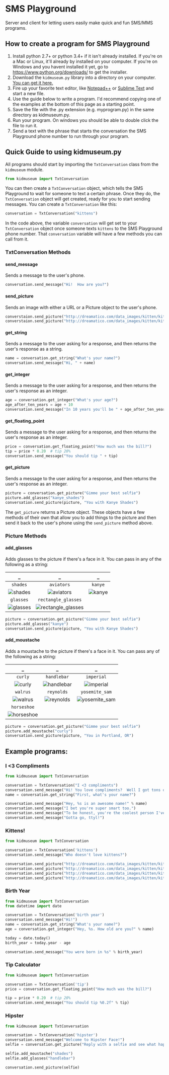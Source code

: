 # SMS Playground
Server and client for letting users easily make quick and fun SMS/MMS programs.

## How to create a program for SMS Playground
1. Install python 2.7+ or python 3.4+ if it isn't already installed. If you're on a Mac or Linux,
   it'll already by installed on your computer. If you're on Windows and you havent installed it yet,
   go to https://www.python.org/downloads/ to get the installer.
1. Download the `kidmuseum.py` library into a directory on your computer.  [You can get it here.](http://sms-playground.com/kidmuseum.py)
1. Fire up your favorite text editor, like [Notepad++](https://notepad-plus-plus.org/) or
   [Sublime Text](http://www.sublimetext.com/) and start a new file.
1. Use the guide below to write a program. I'd recommend copying one of the examples at the bottom of this page as a starting point.
1. Save the file with the .py extension (e.g. myprogram.py) in the same directory as kidmuseum.py.
1. Run your program. On windows you should be able to double click the file to run it.
1. Send a text with the phrase that starts the conversation the SMS Playground phone number to run through your program.

## Quick Guide to using kidmuseum.py

All programs should start by importing the `TxtConversation` class from the `kidmuseum` module.
```python
from kidmuseum import TxtConversation
```
You can then create a `TxtConversation` object, which tells the SMS Playground to wait for someone to text
a certain phrase.  Once they do, the `TxtConversation` object will get created, ready for you to start sending messages.
You can create a `TxtConversation` like this:
```python
conversation = TxtConversation("kittens")
```
In the code above, the variable `conversation` will get set to your `TxtConversation` object once someone texts
`kittens` to the SMS Playground phone number.  That `conversation` variable will have a few methods you can call
from it.

### TxtConversation Methods

#### send_message
Sends a message to the user's phone.
```python
conversation.send_message("Hi!  How are you?")
```
#### send_picture
Sends an image with either a URL or a Picture object to the user's phone.
```python
converstaion.send_picture("http://dreamatico.com/data_images/kitten/kitten-2.jpg", "It's a kitten!")
converstaion.send_picture("http://dreamatico.com/data_images/kitten/kitten-7.jpg")
```
#### get_string
Sends a message to the user asking for a response, and then returns the user's response as a string.
```python
name = conversation.get_string("What's your name?")
conversation.send_message("Hi, " + name)
```
#### get_integer
Sends a message to the user asking for a response, and then returns the user's response as an integer.
```python
age = conversation.get_integer("What's your age?")
age_after_ten_years = age + 10
conversation.send_message("In 10 years you'll be " + age_after_ten_years)
```
#### get_floating_point
Sends a message to the user asking for a response, and then returns the user's response as an integer.
```python
price = conversation.get_floating_point("How much was the bill?")
tip = price * 0.20  # tip 20%
conversation.send_message("You should tip " + tip)
```
#### get_picture
Sends a message to the user asking for a response, and then returns the user's response as an integer.
```python
picture = conversation.get_picture("Gimme your best selfie")
picture.add_glasses("kanye_shades")
conversation.send_picture(picture, "You with Kanye Shades")
```
The `get_picture` returns a Picture object.  These objects have a few methods of their own that allow
you to add things to the picture and then send it back to the user's phone using the `send_picture`
method above.

### Picture Methods

#### add_glasses
Adds glasses to the picture if there's a face in it.  You can pass in any of the following as a string:

 _ | _ | _
:--------: | :----------: | :-------:
`shades` | `aviators` | `kanye`
![shades](https://s3.amazonaws.com/sms-playground/readme_images/shades_rm.png) | ![aviators](https://s3.amazonaws.com/sms-playground/readme_images/aviators_rm.png) | ![kanye](https://s3.amazonaws.com/sms-playground/readme_images/kanye_rm.png)
`glasses` | `rectangle_glasses` |
![glasses](https://s3.amazonaws.com/sms-playground/readme_images/glasses_rm.png) | ![rectangle_glasses](https://s3.amazonaws.com/sms-playground/readme_images/rectangle_glasses_rm.png) |

```python
picture = conversation.get_picture("Gimme your best selfie")
picture.add_glasses("kanye")
conversation.send_picture(picture, "You with Kanye Shades")
```

#### add_moustache
Adds a moustache to the picture if there's a face in it. You can pass any of the following as a string:

 _ | _ | _
:--------: | :----------: | :-------:
`curly` | `handlebar` | `imperial`
![curly](https://s3.amazonaws.com/sms-playground/readme_images/curly_rm.png) | ![handlebar](https://s3.amazonaws.com/sms-playground/readme_images/handlebar_rm.png) | ![imperial](https://s3.amazonaws.com/sms-playground/readme_images/imperial_rm.png)
`walrus` | `reynolds` | `yosemite_sam`
![walrus](https://s3.amazonaws.com/sms-playground/readme_images/walrus_rm.png) | ![reynolds](https://s3.amazonaws.com/sms-playground/readme_images/reynolds_rm.png) | ![yosemite_sam](https://s3.amazonaws.com/sms-playground/readme_images/yosemite_sam_rm.png)
`horseshoe` |  |
![horseshoe](https://s3.amazonaws.com/sms-playground/readme_images/horseshoe_rm.png) |  |

```python
picture = conversation.get_picture("Gimme your best selfie")
picture.add_moustache("curly")
conversation.send_picture(picture, "You in Portland, OR")
```

## Example programs:

### I <3 Compliments
```python
from kidmuseum import TxtConversation

conversation = TxtConversation("I <3 compliments")
conversation.send_message("Hi! You love compliments?  Well I got tons of 'em!")
name = conversation.get_string("First, what's your name?")

conversation.send_message("Hey, %s is an awesome name!" % name)
conversation.send_message("I bet you're super smart too.")
conversation.send_message("To be honest, you're the coolest person I've talked today BY FAR :D")
conversation.send_message("Gotta go, ttyl!")
```
### Kittens!
```python
from kidmuseum import TxtConversation

conversation = TxtConversation('kittens')
conversation.send_message("Who doesn't love kittens?")

conversation.send_picture("http://dreamatico.com/data_images/kitten/kitten-3.jpg")
conversation.send_picture("http://dreamatico.com/data_images/kitten/kitten-2.jpg")
conversation.send_picture("http://dreamatico.com/data_images/kitten/kitten-1.jpg")
conversation.send_picture("http://dreamatico.com/data_images/kitten/kitten-7.jpg")
```
### Birth Year
```python
from kidmuseum import TxtConversation
from datetime import date

conversation = TxtConversation('birth year')
conversation.send_message("Hi!")
name = conversation.get_string("What's your name?")
age = conversation.get_integer("Hey, %s. How old are you?" % name)

today = date.today()
birth_year = today.year - age

conversation.send_message("You were born in %s" % birth_year)
```
### Tip Calculator
```python
from kidmuseum import TxtConversation

conversation = TxtConversation('tip')
price = conversation.get_floating_point("How much was the bill?")

tip = price * 0.20  # tip 20%
conversation.send_message("You should tip %0.2f" % tip)
```
### Hipster
```python
from kidmuseum import TxtConversation

conversation = TxtConversation('hipster')
conversation.send_message("Welcome to Hipster Face!")
selfie = conversation.get_picture("Reply with a selfie and see what happens...")

selfie.add_moustache("shades")
selfie.add_glasses("handlebar")

conversation.send_picture(selfie)
```
